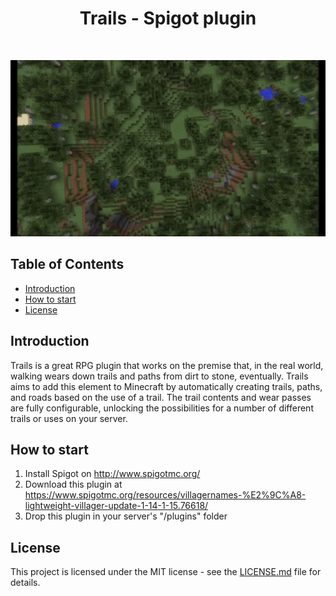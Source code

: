 <h1 align="center"> Trails - Spigot plugin </h1> <br>

<p align="center">
    <img src="./preview.gif" width="600" />
</p>

## Table of Contents

- [Introduction](#introduction)
- [How to start](#how-to-start)
- [License](#license)

## Introduction

Trails is a great RPG plugin that works on the premise that, in the real world, walking wears down trails and paths from dirt to stone, eventually. Trails aims to add this element to Minecraft by automatically creating trails, paths, and roads based on the use of a trail. The trail contents and wear passes are fully configurable, unlocking the possibilities for a number of different trails or uses on your server.

## How to start
1. Install Spigot on http://www.spigotmc.org/
2. Download this plugin at https://www.spigotmc.org/resources/villagernames-%E2%9C%A8-lightweight-villager-update-1-14-1-15.76618/
3. Drop this plugin in your server's "/plugins" folder

## License
This project is licensed under the MIT license - see the [LICENSE.md](LICENSE.md) file for details.
